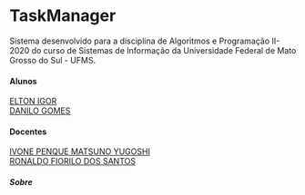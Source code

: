# TaskManager

Sistema desenvolvido para a disciplina de Algoritmos e Programação II-2020 do curso de Sistemas de Informação da Universidade Federal de Mato Grosso do Sul - UFMS.

#### Alunos

[ELTON IGOR](https://github.com/Bovkin)<br>
[DANILO GOMES](https://github.com/dantls)

#### Docentes

[IVONE PENQUE MATSUNO YUGOSHI](http://lattes.cnpq.br/6250640239773488)<br>
[RONALDO FIORILO DOS SANTOS](http://lattes.cnpq.br/7982756594553630)

##### Sobre
